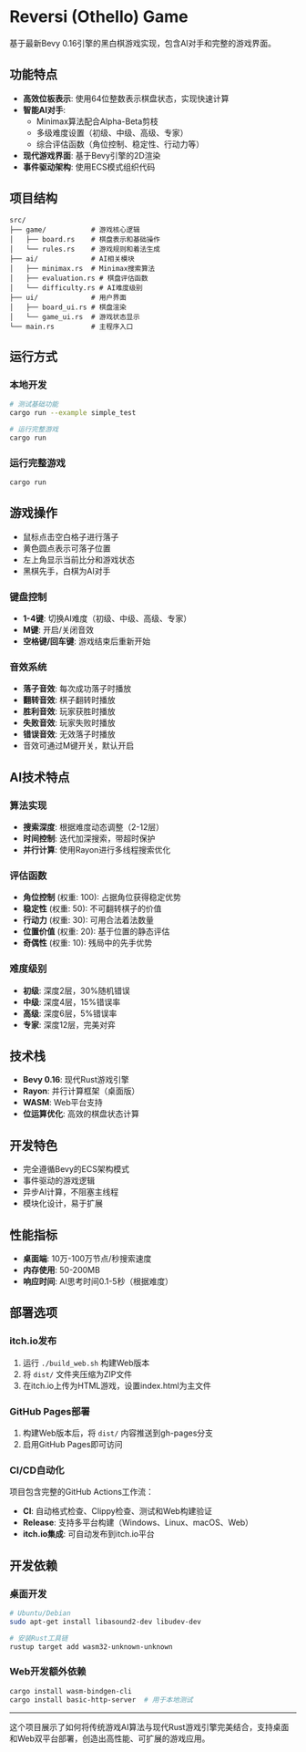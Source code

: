 # Reversi (Othello) Game

基于最新Bevy 0.16引擎的黑白棋游戏实现，包含AI对手和完整的游戏界面。

## 功能特点

- **高效位板表示**: 使用64位整数表示棋盘状态，实现快速计算
- **智能AI对手**: 
  - Minimax算法配合Alpha-Beta剪枝
  - 多级难度设置（初级、中级、高级、专家）
  - 综合评估函数（角位控制、稳定性、行动力等）
- **现代游戏界面**: 基于Bevy引擎的2D渲染
- **事件驱动架构**: 使用ECS模式组织代码

## 项目结构

```
src/
├── game/           # 游戏核心逻辑
│   ├── board.rs    # 棋盘表示和基础操作
│   └── rules.rs    # 游戏规则和着法生成
├── ai/             # AI相关模块
│   ├── minimax.rs  # Minimax搜索算法
│   ├── evaluation.rs # 棋盘评估函数
│   └── difficulty.rs # AI难度级别
├── ui/             # 用户界面
│   ├── board_ui.rs # 棋盘渲染
│   └── game_ui.rs  # 游戏状态显示
└── main.rs         # 主程序入口
```

## 运行方式

### 本地开发
```bash
# 测试基础功能
cargo run --example simple_test

# 运行完整游戏
cargo run
```

### 运行完整游戏
```bash
cargo run
```

## 游戏操作

- 鼠标点击空白格子进行落子
- 黄色圆点表示可落子位置
- 左上角显示当前比分和游戏状态
- 黑棋先手，白棋为AI对手

### 键盘控制
- **1-4键**: 切换AI难度（初级、中级、高级、专家）
- **M键**: 开启/关闭音效
- **空格键/回车键**: 游戏结束后重新开始

### 音效系统
- **落子音效**: 每次成功落子时播放
- **翻转音效**: 棋子翻转时播放
- **胜利音效**: 玩家获胜时播放
- **失败音效**: 玩家失败时播放
- **错误音效**: 无效落子时播放
- 音效可通过M键开关，默认开启

## AI技术特点

### 算法实现
- **搜索深度**: 根据难度动态调整（2-12层）
- **时间控制**: 迭代加深搜索，带超时保护
- **并行计算**: 使用Rayon进行多线程搜索优化

### 评估函数
- **角位控制** (权重: 100): 占据角位获得稳定优势
- **稳定性** (权重: 50): 不可翻转棋子的价值
- **行动力** (权重: 30): 可用合法着法数量
- **位置价值** (权重: 20): 基于位置的静态评估
- **奇偶性** (权重: 10): 残局中的先手优势

### 难度级别
- **初级**: 深度2层，30%随机错误
- **中级**: 深度4层，15%错误率
- **高级**: 深度6层，5%错误率  
- **专家**: 深度12层，完美对弈

## 技术栈

- **Bevy 0.16**: 现代Rust游戏引擎
- **Rayon**: 并行计算框架（桌面版）
- **WASM**: Web平台支持
- **位运算优化**: 高效的棋盘状态计算

## 开发特色

- 完全遵循Bevy的ECS架构模式
- 事件驱动的游戏逻辑
- 异步AI计算，不阻塞主线程
- 模块化设计，易于扩展

## 性能指标

- **桌面端**: 10万-100万节点/秒搜索速度
- **内存使用**: 50-200MB
- **响应时间**: AI思考时间0.1-5秒（根据难度）

## 部署选项

### itch.io发布
1. 运行 `./build_web.sh` 构建Web版本
2. 将 `dist/` 文件夹压缩为ZIP文件
3. 在itch.io上传为HTML游戏，设置index.html为主文件

### GitHub Pages部署
1. 构建Web版本后，将 `dist/` 内容推送到gh-pages分支
2. 启用GitHub Pages即可访问

### CI/CD自动化
项目包含完整的GitHub Actions工作流：
- **CI**: 自动格式检查、Clippy检查、测试和Web构建验证
- **Release**: 支持多平台构建（Windows、Linux、macOS、Web）
- **itch.io集成**: 可自动发布到itch.io平台

## 开发依赖

### 桌面开发
```bash
# Ubuntu/Debian
sudo apt-get install libasound2-dev libudev-dev

# 安装Rust工具链
rustup target add wasm32-unknown-unknown
```

### Web开发额外依赖
```bash
cargo install wasm-bindgen-cli
cargo install basic-http-server  # 用于本地测试
```

---

这个项目展示了如何将传统游戏AI算法与现代Rust游戏引擎完美结合，支持桌面和Web双平台部署，创造出高性能、可扩展的游戏应用。